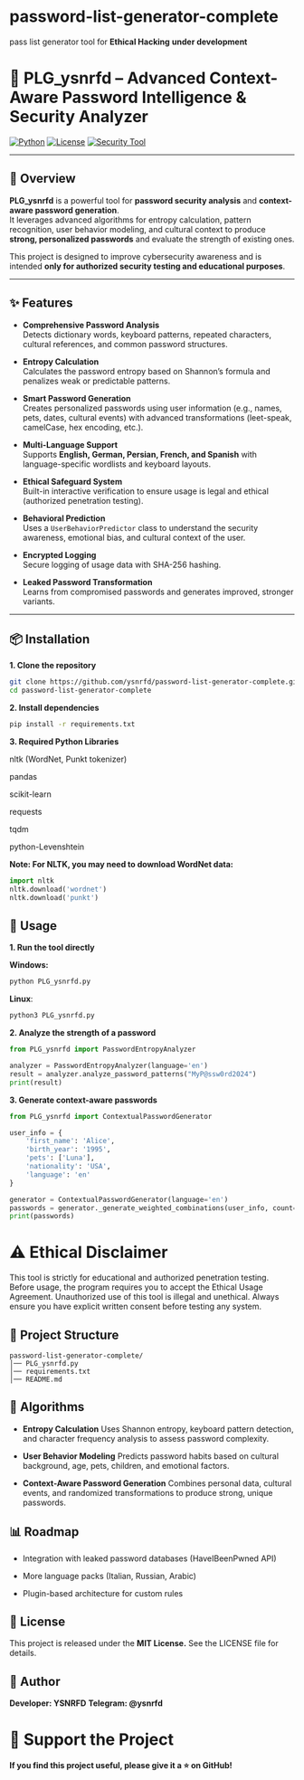 # password-list-generator-complete
pass list generator tool for **Ethical Hacking**
**under development**


# 🔐 PLG_ysnrfd – Advanced Context-Aware Password Intelligence & Security Analyzer

[![Python](https://img.shields.io/badge/python-3.8%2B-blue.svg)](https://www.python.org/)
[![License](https://img.shields.io/badge/license-MIT-green.svg)](LICENSE)
[![Security Tool](https://img.shields.io/badge/Security-Analyzer-critical.svg)]()

---

## 🚀 Overview

**PLG_ysnrfd** is a powerful tool for **password security analysis** and **context-aware password generation**.  
It leverages advanced algorithms for entropy calculation, pattern recognition, user behavior modeling, and cultural context to produce **strong, personalized passwords** and evaluate the strength of existing ones.

This project is designed to improve cybersecurity awareness and is intended **only for authorized security testing and educational purposes**.

---

## ✨ Features

- **Comprehensive Password Analysis**  
  Detects dictionary words, keyboard patterns, repeated characters, cultural references, and common password structures.

- **Entropy Calculation**  
  Calculates the password entropy based on Shannon’s formula and penalizes weak or predictable patterns.

- **Smart Password Generation**  
  Creates personalized passwords using user information (e.g., names, pets, dates, cultural events) with advanced transformations (leet-speak, camelCase, hex encoding, etc.).

- **Multi-Language Support**  
  Supports **English, German, Persian, French, and Spanish** with language-specific wordlists and keyboard layouts.

- **Ethical Safeguard System**  
  Built-in interactive verification to ensure usage is legal and ethical (authorized penetration testing).

- **Behavioral Prediction**  
  Uses a `UserBehaviorPredictor` class to understand the security awareness, emotional bias, and cultural context of the user.

- **Encrypted Logging**  
  Secure logging of usage data with SHA-256 hashing.

- **Leaked Password Transformation**  
  Learns from compromised passwords and generates improved, stronger variants.

---

## 📦 Installation

**1. Clone the repository**

```bash
git clone https://github.com/ysnrfd/password-list-generator-complete.git
cd password-list-generator-complete
```

**2. Install dependencies**

```bash
pip install -r requirements.txt
```

**3. Required Python Libraries**

nltk (WordNet, Punkt tokenizer)

pandas

scikit-learn

requests

tqdm

python-Levenshtein

**Note: For NLTK, you may need to download WordNet data:**

```python
import nltk
nltk.download('wordnet')
nltk.download('punkt')
```

## 🔧 Usage
**1. Run the tool directly**

**Windows:**
```python
python PLG_ysnrfd.py
```
**Linux**:
```python
python3 PLG_ysnrfd.py
```

**2. Analyze the strength of a password**

```python
from PLG_ysnrfd import PasswordEntropyAnalyzer

analyzer = PasswordEntropyAnalyzer(language='en')
result = analyzer.analyze_password_patterns("MyP@ssw0rd2024")
print(result)
```

**3. Generate context-aware passwords**

```python
from PLG_ysnrfd import ContextualPasswordGenerator

user_info = {
    'first_name': 'Alice',
    'birth_year': '1995',
    'pets': ['Luna'],
    'nationality': 'USA',
    'language': 'en'
}

generator = ContextualPasswordGenerator(language='en')
passwords = generator._generate_weighted_combinations(user_info, count=10, min_length=8, max_length=16)
print(passwords)
```

# ⚠️ Ethical Disclaimer

This tool is strictly for educational and authorized penetration testing.
Before usage, the program requires you to accept the Ethical Usage Agreement.
Unauthorized use of this tool is illegal and unethical.
Always ensure you have explicit written consent before testing any system.

## 📂 Project Structure

```structure
password-list-generator-complete/
│── PLG_ysnrfd.py
│── requirements.txt
│── README.md
```

## 🧠 Algorithms

- **Entropy Calculation**
    Uses Shannon entropy, keyboard pattern detection, and character frequency analysis to assess password complexity.

- **User Behavior Modeling**
    Predicts password habits based on cultural background, age, pets, children, and emotional factors.

- **Context-Aware Password Generation**
    Combines personal data, cultural events, and randomized transformations to produce strong, unique passwords.

## 📊 Roadmap

- Integration with leaked password databases (HaveIBeenPwned API)

- More language packs (Italian, Russian, Arabic)

- Plugin-based architecture for custom rules

## 📝 License

This project is released under the **MIT License.**
See the LICENSE file for details.

## 👤 Author

**Developer: YSNRFD**
**Telegram: @ysnrfd**

# 🌟 Support the Project

**If you find this project useful, please give it a ⭐ on GitHub!**
